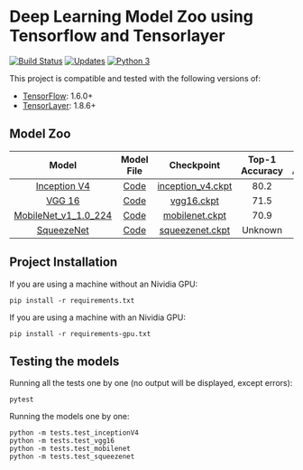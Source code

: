 # Deep Learning Model Zoo using Tensorflow and Tensorlayer

[![Build Status](https://travis-ci.org/DEKHTIARJonathan/TensorFlow-TensorLayer-Zoo.svg?branch=master)](https://travis-ci.org/DEKHTIARJonathan/TensorFlow-TensorLayer-Zoo)
[![Updates](https://pyup.io/repos/github/DEKHTIARJonathan/TensorFlow-TensorLayer-Zoo/shield.svg)](https://pyup.io/repos/github/DEKHTIARJonathan/TensorFlow-TensorLayer-Zoo/)
[![Python 3](https://pyup.io/repos/github/DEKHTIARJonathan/TensorFlow-TensorLayer-Zoo/python-3-shield.svg)](https://pyup.io/repos/github/DEKHTIARJonathan/TensorFlow-TensorLayer-Zoo/)

This project is compatible and tested with the following versions of:
  * [TensorFlow](https://github.com/tensorflow/tensorflow): 1.6.0+
  * [TensorLayer](https://github.com/tensorlayer/tensorlayer): 1.8.6+

## Model Zoo

Model | Model File | Checkpoint | Top-1 Accuracy| Top-5 Accuracy |
:----:|:------------:|:----------:|:-------:|:--------:|
[Inception V4](https://arxiv.org/abs/1602.07261)|[Code](https://github.com/DEKHTIARJonathan/TensorFlow-TensorLayer-Zoo/blob/master/models/inceptionV4.py)|[inception_v4.ckpt](https://engineering-ai.com/models/inception_v4.ckpt)|80.2|95.2|
[VGG 16](https://arxiv.org/abs/1409.1556)|[Code](https://github.com/DEKHTIARJonathan/TensorFlow-TensorLayer-Zoo/blob/master/models/vgg16.py)|[vgg16.ckpt](https://engineering-ai.com/models/vgg16.ckpt)|71.5|89.8|
[MobileNet_v1_1.0_224](https://arxiv.org/abs/1704.04861)|[Code](https://github.com/DEKHTIARJonathan/TensorFlow-TensorLayer-Zoo/blob/master/models/mobilenet.py)|[mobilenet.ckpt](https://engineering-ai.com/models/mobilenet.ckpt)|70.9|89.9|
[SqueezeNet](https://arxiv.org/abs/1602.07360)|[Code](https://github.com/DEKHTIARJonathan/TensorFlow-TensorLayer-Zoo/blob/master/models/squeezenet.py)|[squeezenet.ckpt](https://engineering-ai.com/models/squeezenet.ckpt)|Unknown|Unknown|

## Project Installation

If you are using a machine without an Nividia GPU:
```shell
pip install -r requirements.txt
```

If you are using a machine with an Nividia GPU:
```shell
pip install -r requirements-gpu.txt
```

## Testing the models

Running all the tests one by one (no output will be displayed, except errors):
```shell
pytest
```

Running the models one by one:
```shell
python -m tests.test_inceptionV4
python -m tests.test_vgg16
python -m tests.test_mobilenet
python -m tests.test_squeezenet
```
